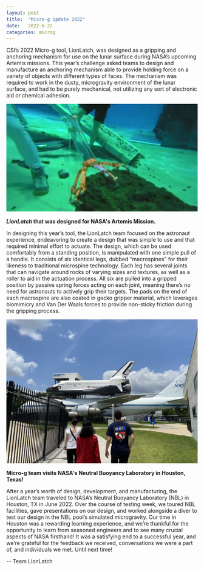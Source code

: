 ```yaml
---
layout: post
title:  "Micro-g Update 2022"
date:   2022-6-22
categories: microg
---
```

CSI’s 2022 Micro-g tool, LionLatch, was designed as a gripping and anchoring mechanism for use on the lunar surface during NASA’s upcoming Artemis missions. This year’s challenge asked teams to design and manufacture an anchoring mechanism able to provide holding force on a variety of objects with different types of faces. The mechanism was required to work in the dusty, microgravity environment of the lunar surface, and had to be purely mechanical, not utilizing any sort of electronic aid or chemical adhesion.

<p align="center">
	<img src="/assets/media/img/microg/2022-06-22-1.jpg">
	<div>
    <figcaption class="text-center">
      <b><i>LionLatch</i> that was designed for NASA's Artemis Mission.</b>
    </figcaption>
  </div>
</p>


In designing this year’s tool, the LionLatch team focused on the astronaut experience, endeavoring to create a design that was simple to use and that required minimal effort to actuate. The design, which can be used comfortably from a standing position, is manipulated with one simple pull of a handle. It consists of six identical legs, dubbed “macrospines” for their likeness to traditional microspine technology. Each leg has several joints that can navigate around rocks of varying sizes and textures, as well as a roller to aid in the actuation process. All six are pulled into a gripped position by passive spring forces acting on each joint, meaning there’s no need for astronauts to actively grip their targets. The pads on the end of each macrospine are also coated in gecko gripper material, which leverages biomimicry and Van Der Waals forces to provide non-sticky friction during the gripping process.


<p align="center">
	<img src="/assets/media/img/microg/2022-06-22-2.jpg">
	<div>
    <figcaption class="text-center">
      <b>Micro-g team visits NASA's Neutral Buoyancy Laboratory in Houston, Texas!</b>
    </figcaption>
  </div>
</p>



After a year’s worth of design, development, and manufacturing, the LionLatch team traveled to NASA’s Neutral Buoyancy Laboratory (NBL) in Houston, TX in June 2022. Over the course of testing week, we toured NBL facilities, gave presentations on our design, and worked alongside a diver to test our design in the NBL pool’s simulated microgravity. Our time in Houston was a rewarding learning experience, and we’re thankful for the opportunity to learn from seasoned engineers and to see many crucial aspects of NASA firsthand! It was a satisfying end to a successful year, and we’re grateful for the feedback we received, conversations we were a part of, and individuals we met. Until next time!



-- Team LionLatch
